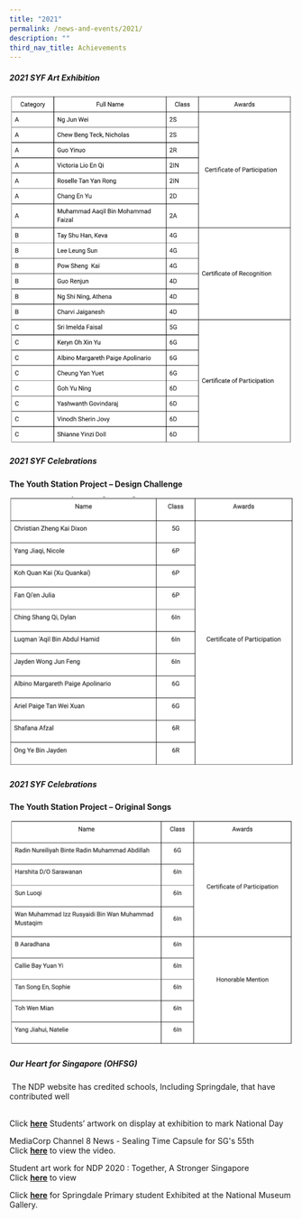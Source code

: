 ```yaml
---
title: "2021"
permalink: /news-and-events/2021/
description: ""
third_nav_title: Achievements
---
```


##### 2021 SYF Art Exhibition

![](/images/20203.png)

##### 2021 SYF Celebrations

**The Youth Station Project – Design Challenge**

![](/images/20204.png)

##### 2021 SYF Celebrations

**The Youth Station Project – Original Songs**

![](/images/2021.png)

##### Our Heart for Singapore (OHFSG)

 The NDP website has credited schools, Including Springdale, that have contributed well    
 
 
Click [**here**](https://www.ndp.gov.sg/ndp-gives-back/03-our-heart-for-singapore/) Students’ artwork on display at exhibition to mark National Day  
 
MediaCorp Channel 8 News - Sealing Time Capsule for SG's 55th <br>Click [**here**](https://ourheartforsg.org/about-us/) to view the video.

Student art work for NDP 2020 : Together, A Stronger Singapore  
Click [**here**](https://ourheartforsg.org/afcsg/#1629699411621-5c2a6ad7-ef2a) to view    

Click [**here**](/files/OurHeartForSingapore-Springdale%20Primary_sch%20web%20site.pdf) for Springdale Primary student Exhibited at the National Museum Gallery.